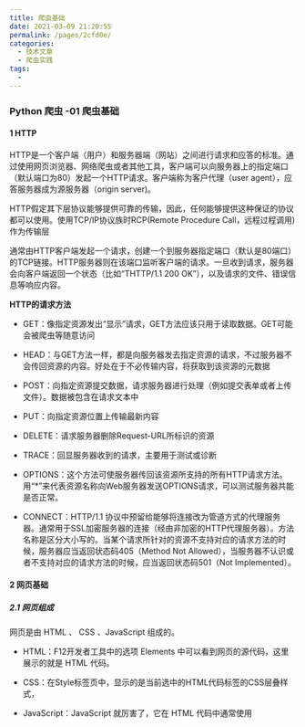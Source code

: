 ```yaml
---
title: 爬虫基础
date: 2021-03-09 21:20:55
permalink: /pages/2cfd0e/
categories:
  - 技术文章
  - 爬虫实践
tags:
  - 
---
```


### Python 爬虫 -01 爬虫基础

#### 1 HTTP

HTTP是一个客户端（用户）和服务器端（网站）之间进行请求和应答的标准。通过使用网页浏览器、网络爬虫或者其他工具，客户端可以向服务器上的指定端口（默认端口为80）发起一个HTTP请求。客户端称为客户代理（user agent），应答服务器成为源服务器（origin server)。

HTTP假定其下层协议能够提供可靠的传输，因此，任何能够提供这种保证的协议都可以使用。使用TCP/IP协议族时RCP(Remote Procedure Call，远程过程调用)作为传输层

通常由HTTP客户端发起一个请求，创建一个到服务器指定端口（默认是80端口）的TCP链接。HTTP服务器则在该端口监听客户端的请求。一旦收到请求，服务器会向客户端返回一个状态（比如“THTTP/1.1 200 OK”），以及请求的文件、错误信息等响应内容。



**HTTP的请求方法**

- GET：像指定资源发出“显示”请求，GET方法应该只用于读取数据。GET可能会被爬虫等随意访问

- HEAD：与GET方法一样，都是向服务器发去指定资源的请求，不过服务器不会传回资源的内容。好处在于不必传输内容，将获取到该资源的元数据

- POST：向指定资源提交数据，请求服务器进行处理（例如提交表单或者上传文件）。数据被包含在请求文本中

- PUT：向指定资源位置上传输最新内容

- DELETE：请求服务器删除Request-URL所标识的资源

- TRACE：回显服务器收到的请求，主要用于测试或诊断

- OPTIONS：这个方法可使服务器传回该资源所支持的所有HTTP请求方法。用“*”来代表资源名称向Web服务器发送OPTIONS请求，可以测试服务器共能是否正常。

- CONNECT：HTTP/1.1 协议中预留给能够将连接改为管道方式的代理服务器。通常用于SSL加密服务器的连接（经由非加密的HTTP代理服务器）。方法名称是区分大小写的。当某个请求所针对的资源不支持对应的请求方法的时候，服务器应当返回状态码405（Method Not Allowed），当服务器不认识或者不支持对应的请求方法的时候，应当返回状态码501（Not Implemented）。

  

#### 2 网页基础

##### 2.1 网页组成

网页是由 HTML 、 CSS 、JavaScript 组成的。

- HTML：F12开发者工具中的选项 Elements 中可以看到网页的源代码，这里展示的就是 HTML 代码。

- CSS：在Style标签页中，显示的是当前选中的HTML代码标签的CSS层叠样式，

- JavaScript：JavaScript 就厉害了，它在 HTML 代码中通常使用 <script> 进行包裹，可以直接书写在 HTML 页面中，也可以以文件的形式引入。

##### 2.2 HTML DOM

在 HTML 中，所有标签定义的内容都是节点，他们构成了一个HTML DOM树

- 整个文档是一个文档节点
- 每个 HTML 元素是元素节点
- HTML 元素内的文本是文本节点
- 每个 HTML 属性是属性节点
- 注释是注释节点

通过 HTML DOM，树中的所有节点均可通过 JavaScript 进行访问。所有 HTML 元素（节点）均可被修改，也可以创建或删除节点。

<img src="upload/image-20200421170849932.png" alt="image-20200421170849932" style="zoom:50%;" />

##### 2.3 CSS

在CSS中，我们使用CSS选择器来定位节点。例如，上例中 div 节点的 id 为 container ，那么就可以表示为 #container ，其中 # 开头代表选择 id ，其后紧跟 id 的名称。另外，如果我们想选择 class 为 wrapper 的节点，便可以使用 .wrapper ，这里以点 . 开头代表选择 class ，其后紧跟 class 的名称。



#### 3 使用开发者工具检查网页

Chrome的开发者模式（快捷键：F12）为用户提供了下面几组工具。

- Elements：允许用户从浏览器的角度来观察网页，用户可以借此看到Chrome渲染页面所需要的HTML、CSS和DOM（Document Object Model）对象。
- Network：可以看到网页向服务气请求了哪些资源、资源的大小以及加载资源的相关信息。此外，还可以查看HTTP的请求头、返回内容等。
- Source：即源代码面板，主要用来调试JavaScript。
- Console：即控制台面板，可以显示各种警告与错误信息。在开发期间，可以使用控制台面板记录诊断信息，或者使用它作为shell在页面上与JavaScript交互。
- Performance：使用这个模块可以记录和查看网站生命周期内发生的各种事情来提高页面运行时的性能。
- Memory：这个面板可以提供比Performance更多的信息，比如跟踪内存泄漏。
- Application：检查加载的所有资源。
- Security：即安全面板，可以用来处理证书问题等。

##### 3.1 Elements

在 Elements 中，右击元素有对应的快捷键，其中Copy XPath功能为爬虫提供了很多便利

##### 3.2 Network

在Network中可以查看网页加载网络资源地过程和相关信息。请求的每个资源在“Network”表格中显示为一行，对于某个特定的网络请求，可以进一步查看请求头、响应头及已经返回的内容等信息。对于需要填写并发送表单的网页而言（比如执行用户登录操作，以百度贴吧为例），在“Network”面板勾选“Preserve log”复选框，然后进行登录，就可以记录HTTP POST信息，查看发送的表单信息详情。之后在贴吧首页开启开发者工具后再登录时，就可以看到下图所示的信息，其中“Form Data”就包含向服务器发送的表单信息详情。

另外“Network”中的“Preview”也是比较常用，可以用来预览数据。



#### 4 requests.get()

这是一个网络爬虫程序普遍的过程：

- 访问站点；

- 定位所需的信息；
- 得到并处理信息。

##### 4.1 访问站点

```python
import requests
url = 'https://www.python.org/dev/peps/pep-0020/'
res = requests.get(url)
text = res.text
text
```

##### 4.2 定位所需要的信息

可以看到返回的其实就是开发者工具下Elements的内容，不过是字符串类型，接下来我们要用python的内置函数find来定位“python之禅”的索引，然后从这段字符串中取出它

通过观察网站，我们可以发现这段话在一个特殊的容器中，通过审查元素，使用快捷键Ctrl+shift+c快速定位到这段话也可以发现这段话包围在pre标签中，因此我们可以由这个特定用find函数找出具体内容

`<pre>` 标签可定义预格式化的文本。 被包围在`<pre>` 标签中的文本通常会保留空格和换行符。而文本也会呈现为等宽字体。

##### 4.3 得到并处理信息

```python
with open('zon_of_python.txt', 'w') as f:
    f.write(text[text.find('<pre')+28:text.find('</pre>')-1])
print(text[text.find('<pre')+28:text.find('</pre>')-1])
```

##### 4.4 此外我们也可以是用urllib完成上述操作

```python
import urllib
url = 'https://www.python.org/dev/peps/pep-0020/'
res = urllib.request.urlopen(url).read().decode('utf-8')
print(res[res.find('<pre')+28:res.find('</pre>')-1])
```

但其代码不够优雅，我选择requests

#### 5 requests.post()

##### 5.1 分析Post请求

打开金山词霸http://fy.iciba.com/，打开F12开发者工具，翻译一句话，例如“Beautiful is better than ugly.”

![image-20200421175411537](https://muyun-blog-pic.oss-cn-shanghai.aliyuncs.com/picgo/image-20200421175411537.png#vwid=1912&vhei=577)

会发现下面会有一个POST请求，我们需要用到的两部分信息是Request Headers中的User-Agent，以及From Data

<img src="https://muyun-blog-pic.oss-cn-shanghai.aliyuncs.com/picgo/image-20200421175842617.png#vwid=443&vhei=558" alt="image-20200421175842617"  />

- User-Agent: 

  Mozilla/5.0 (Windows NT 10.0; Win64; x64) AppleWebKit/537.36 (KHTML, like Gecko) Chrome/80.0.3987.163 Safari/537.36

- From Data

  f: auto

  t: auto

  w:Beautiful is better than ugly.



##### 5.2 使用代码来Post请求

```python
import requests
def translate(word):
    url="http://fy.iciba.com/ajax.php?a=fy"

    data={
        'f': 'auto',
        't': 'auto',
        'w': word,
    }
    
    headers={
        'user-agent': 'Mozilla/5.0 (Windows NT 10.0; Win64; x64) AppleWebKit/537.36 (KHTML, like Gecko) Chrome/74.0.3729.169 Safari/537.36',
    }#User-Agent会告诉网站服务器，访问者是通过什么工具来请求的，如果是爬虫请求，一般会拒绝，如果是用户浏览器，就会应答。
    response = requests.post(url,data=data,headers=headers)     #发起请求
    json_data=response.json()   #获取json数据
    #print(json_data)
    return json_data
    
def run(word):    
    result = translate(word)['content']['out']   
    print(result)
    return result

def main():
    with open('zon_of_python.txt') as f:
        zh = [run(word) for word in f]

    with open('zon_of_python_zh-CN.txt', 'w') as g:
        for i in zh:
            g.write(i + '\n')
            
if __name__ == '__main__':
    main()
```

#### 6 request.get进阶：爬取豆瓣电影

```python
import requests
import os


def get_html(url):
    try:
        headers = {
            "User-Agent": "Mozilla/5.0 (Windows NT 10.0; Win64; x64) AppleWebKit/537.36 (KHTML, like Gecko) Chrome/74.0.3729.169 Safari/537.36"
        }
        res = requests.get(url, headers=headers)
        return res.text
    except:
        print("Failed!")


def extract(html):
    html = html.split('"')
    name = html[1]
    image = html[3]
    return name, image


if __name__ == "__main__":
    if not os.path.exists('image'):
        os.mkdir('image')

    items = []
    for i in range(10):
        url = "https://movie.douban.com/top250?start=" + str(i * 25)
        html = get_html(url)
        for i in range(25):
            html = html[html.find('alt')+3:]
            items.append(extract(html))

    with open('movie.txt', 'w', encoding='utf-8') as f:
        for i in range(250):
            item = items[i]
            f.write(str(i+1) + "." + item[0] + '\n')

    for i in range(250):
        item = items[i]
        r = requests.get(item[1])
        with open('image/' + str(i+1) + "." + str(item[0]) + '.jpg', 'wb') as f:
            f.write(r.content)

```



#### 7 使用API

##### 7.1 API简介

API（Application Programming Iterface）为开发者提供了方便友好的接口，不同的开发者用不同的语言都能获取相同的数据。目前API一般会以XML（Extensible Markup Language，可拓展标记语言）或者JSON（JavaScript Object Notation）格式来返回服务器响应，其中JSON数据格式越来越受到人们的欢迎

##### 7.2 百度地图API为例

http://lbsyun.baidu.com/apiconsole/key 进行开发者注册

创建应用得到密钥AK

<img src="https://muyun-blog-pic.oss-cn-shanghai.aliyuncs.com/picgo/image-20200421181404781.png#vwid=763&vhei=773" alt="image-20200421181404781" style="zoom:80%;" />

在下面的程序中填入密钥，运行后即可得到结果

```python
import requests

def getUrl(*address):
    ak = ''  ## 填入你的api key
    if len(address) < 1:
        return None
    else:
        for add in address:   
            url = 'http://api.map.baidu.com/geocoding/v3/?address={0}&output=json&ak={1}'.format(add,ak)  
            yield url
            

def getPosition(url):
    '''返回经纬度信息'''
    res = requests.get(url)
    #print(res.text)
    json_data = eval(res.text)
    
    if json_data['status'] == 0:
        lat = json_data['result']['location']['lat'] #纬度
        lng = json_data['result']['location']['lng'] #经度
    else:
        print("Error output!")
        return json_data['status']
    return lat,lng

if __name__ == "__main__":
    address = ['北京市清华大学','北京市北京大学','保定市华北电力大学','上海市复旦大学','武汉市武汉大学']
    for add in address:
        add_url = list(getUrl(add))[0]
        print('url:', add_url)
        try:
            lat,lng = getPosition(add_url)
            print("{0}|经度:{1}|纬度:{2}.".format(add,lng,lat))
        except Error as e:
            print(e)
```

#### 8. JavaScript与AJAX技术

##### 8.1 简介 

 如果利用Requests库和BeautifulSoup来采集一些大型电商网站的页面，可能会发现一个令人疑感的现象，那就是对于同一个URL、同一个页面，抓取到的内容却与浏览器中看到的内容有所不同。比如有的时候去寻找某一个`<div>`元素，却发现Python程序报出异常，查看requests.get()方法的响应数据也没有看到想要的元素信息。这其实代表着网页数据抓取的一个关键问题——开发者通过程序获取到的HTTP响应内容都是原始的HTML数据，但浏览器中的页面其实是在HTML的基础上，经过JavaScript进一步加工和处理后生成的效果。比如淘宝的商品评论就是通过JavaScript获取JSON数据，然后“嵌入”到原始HTML中并呈现给用户。这种在页面中使用JavaScript的网页对于20世纪90年代的web界面而言几乎是天方夜测，但在今天，以AJAX（Asynchronous JavaScript and XML，异步JavaScript与XML）技术为代表的结合JavaScript、CSS、HTML等语言的网页开发技术已经成为绝对的主流。

为了避免为每一份要呈现的网页内容都准备一个HTML，网站开发者们开始考虑对网页的呈现方式进行变革。在JavaScript问世之初，Google公司的Gmail邮箱网站是第一个大规模使用JavaScript加载网页数据的产品，在此之前，用户为了获取下一页的网页信息，需要访问新的地址并重新加载整个页面。但新的Gmail则做出了更加优雅的方案，用户只需要单击“下一页”按钮，网页就（实际上是浏览器）会根据用户交互来对下一页数据进行加载，而这个过程并不需要对整个页面（HTML）的刷新。换句话说，JavaScript使得网页可以灵活地加载其中一部分数据。后来，随着这种设计的流行，“AJAX”这个词语也成为一个“术语”，Gmail作为第一个大规模使用这种模式的商业化网站，也成功引领了被称之为“Web2.0”的潮流。

##### 8.2 JavaScript 语言

- 动态语言 动态语言是指程序在运行时可以改变其结构：新的函数可以被引进，已有的函数可以被删除等在结构上的变化。JavaScript便是一个动态语言。除此之外如Ruby、Python等也都属于动态语言，而C、C++等语言则不属于动态语言。比如在JavaScript中可以在对象定义之后动态的为其添加属性和方法

- 脚本语言 脚本语言是为了缩短传统的编写-编译-链接-运行（edit-compile-link-run）过程而创建的计算机编程语言，只在被调用时进行解释或编译，然后执行。
- 弱类型 弱/强类型指的是语言类型系统的类型检查的严格程度，弱类型的语言在声明变量的时候不必进行变量类型的确定，语言的运行时会隐式做数据类型转换，对于弱类型语言来说，不同类型的变量可以进行直接运算，而强类型的则不可以。

##### 8.3 AJAX 

AJAX技术与其说是一种“技术”，不如说是一种“方案”。如上文所述，在网页中使用JavaScript 加载页面中数据的过程，都可以看作AJAX技术。AJAX技术改变了过去用户浏览网站时一个请求对应一个页面的模式，允许浏览器通过异步请求来获取数据，从而使得一个页面能够呈现并容纳更多的内容，同时也就意味着更多的功能。只要用户使用的是主流的浏览器，同时允许浏览器执行JavaScript，用户就能够享受网页中的AJAX内容。

比较尴尬的是，爬虫一般不能执行包括“加载新内容”或者“跳到下一页”等功能在内的各类写在网页中的JavaScript代码。如本节开头所述，爬虫会获取网站的原始HTML页面，由于它没有像浏览器一样的执行JavaScript脚本的能力，因此也就不会为网页运行JavaScript。最终，爬虫爬取到的结果就会和浏览器里显示的结果有所差异，很多时候便不能直接获得想要的关键信息。为解决这个尴尬处境，基于Python编写的爬虫程序可以做出两种改进，一种是通过分析AJAX内容（需要开发者手动观察和实验），观察其请求目标、请求内容和请求的参数等信息，最终编写程序来模拟这样的JavaScript 请求，从而获取信息（这个过程也可以叫作“逆向工程”）。另外一种方式则比较取巧，那就是直接模拟出浏览器环境，使得程序得以通过浏览器模拟工具“移花接木”，最终通过浏览器渲染后的页面来获得信息。这两种方式的选择与JavaScript在网页中的具体使用方法有关。

#### 9. 参考资料

- [https://github.com/datawhalechina/team-learning/tree/master/Python%E7%88%AC%E8%99%AB%E7%BC%96%E7%A8%8B%E5%AE%9E%E8%B7%B5](https://github.com/datawhalechina/team-learning/tree/master/Python爬虫编程实践)